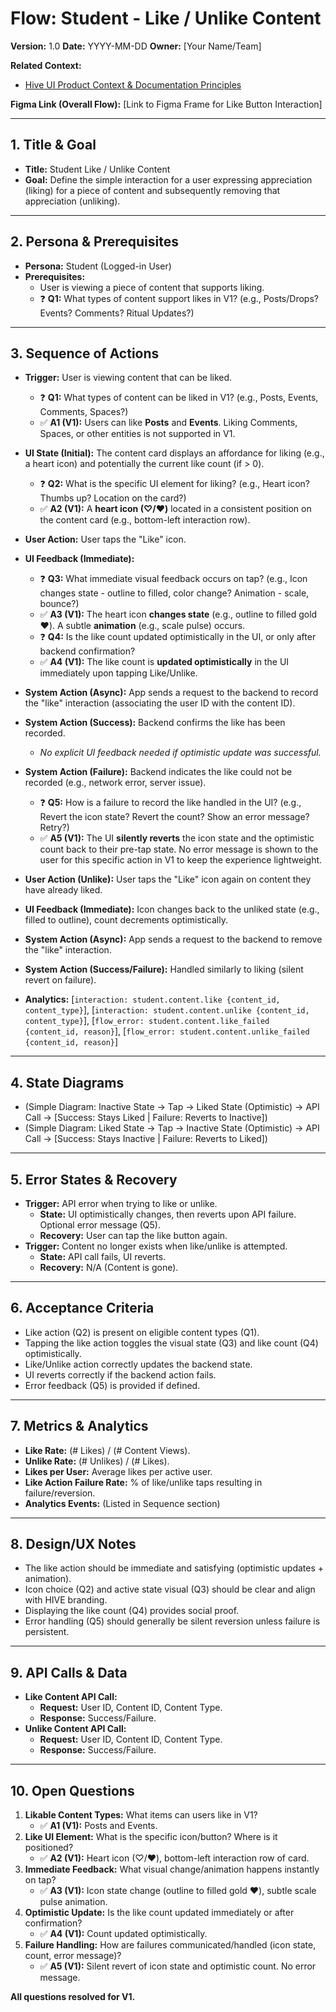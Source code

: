 # Flow: Student - Like / Unlike Content

**Version:** 1.0
**Date:** YYYY-MM-DD
**Owner:** [Your Name/Team]

**Related Context:**
*   [Hive UI Product Context & Documentation Principles](../../product_context.md)

**Figma Link (Overall Flow):** [Link to Figma Frame for Like Button Interaction]

---

## 1. Title & Goal

*   **Title:** Student Like / Unlike Content
*   **Goal:** Define the simple interaction for a user expressing appreciation (liking) for a piece of content and subsequently removing that appreciation (unliking).

---

## 2. Persona & Prerequisites

*   **Persona:** Student (Logged-in User)
*   **Prerequisites:**
    *   User is viewing a piece of content that supports liking.
    *   ❓ **Q1:** What types of content support likes in V1? (e.g., Posts/Drops? Events? Comments? Ritual Updates?)

---

## 3. Sequence of Actions

*   **Trigger:** User is viewing content that can be liked.
    *   ❓ **Q1:** What types of content can be liked in V1? (e.g., Posts, Events, Comments, Spaces?)
    *   ✅ **A1 (V1):** Users can like **Posts** and **Events**. Liking Comments, Spaces, or other entities is not supported in V1.
*   **UI State (Initial):** The content card displays an affordance for liking (e.g., a heart icon) and potentially the current like count (if > 0).
    *   ❓ **Q2:** What is the specific UI element for liking? (e.g., Heart icon? Thumbs up? Location on the card?)
    *   ✅ **A2 (V1):** A **heart icon (♡/❤️)** located in a consistent position on the content card (e.g., bottom-left interaction row).
*   **User Action:** User taps the "Like" icon.
*   **UI Feedback (Immediate):**
    *   ❓ **Q3:** What immediate visual feedback occurs on tap? (e.g., Icon changes state - outline to filled, color change? Animation - scale, bounce?)
    *   ✅ **A3 (V1):** The heart icon **changes state** (e.g., outline to filled gold ❤️). A subtle **animation** (e.g., scale pulse) occurs.
    *   ❓ **Q4:** Is the like count updated optimistically in the UI, or only after backend confirmation?
    *   ✅ **A4 (V1):** The like count is **updated optimistically** in the UI immediately upon tapping Like/Unlike.
*   **System Action (Async):** App sends a request to the backend to record the "like" interaction (associating the user ID with the content ID).
*   **System Action (Success):** Backend confirms the like has been recorded.
    *   *No explicit UI feedback needed if optimistic update was successful.*
*   **System Action (Failure):** Backend indicates the like could not be recorded (e.g., network error, server issue).
    *   ❓ **Q5:** How is a failure to record the like handled in the UI? (e.g., Revert the icon state? Revert the count? Show an error message? Retry?)
    *   ✅ **A5 (V1):** The UI **silently reverts** the icon state and the optimistic count back to their pre-tap state. No error message is shown to the user for this specific action in V1 to keep the experience lightweight.
*   **User Action (Unlike):** User taps the "Like" icon again on content they have already liked.
*   **UI Feedback (Immediate):** Icon changes back to the unliked state (e.g., filled to outline), count decrements optimistically.
*   **System Action (Async):** App sends a request to the backend to remove the "like" interaction.
*   **System Action (Success/Failure):** Handled similarly to liking (silent revert on failure).

*   **Analytics:** [`interaction: student.content.like {content_id, content_type}`], [`interaction: student.content.unlike {content_id, content_type}`], [`flow_error: student.content.like_failed {content_id, reason}`], [`flow_error: student.content.unlike_failed {content_id, reason}`]

---

## 4. State Diagrams

*   (Simple Diagram: Inactive State -> Tap -> Liked State (Optimistic) -> API Call -> [Success: Stays Liked | Failure: Reverts to Inactive])
*   (Simple Diagram: Liked State -> Tap -> Inactive State (Optimistic) -> API Call -> [Success: Stays Inactive | Failure: Reverts to Liked])

---

## 5. Error States & Recovery

*   **Trigger:** API error when trying to like or unlike.
    *   **State:** UI optimistically changes, then reverts upon API failure. Optional error message (Q5).
    *   **Recovery:** User can tap the like button again.
*   **Trigger:** Content no longer exists when like/unlike is attempted.
    *   **State:** API call fails, UI reverts.
    *   **Recovery:** N/A (Content is gone).

---

## 6. Acceptance Criteria

*   Like action (Q2) is present on eligible content types (Q1).
*   Tapping the like action toggles the visual state (Q3) and like count (Q4) optimistically.
*   Like/Unlike action correctly updates the backend state.
*   UI reverts correctly if the backend action fails.
*   Error feedback (Q5) is provided if defined.

---

## 7. Metrics & Analytics

*   **Like Rate:** (# Likes) / (# Content Views).
*   **Unlike Rate:** (# Unlikes) / (# Likes).
*   **Likes per User:** Average likes per active user.
*   **Like Action Failure Rate:** % of like/unlike taps resulting in failure/reversion.
*   **Analytics Events:** (Listed in Sequence section)

---

## 8. Design/UX Notes

*   The like action should be immediate and satisfying (optimistic updates + animation).
*   Icon choice (Q2) and active state visual (Q3) should be clear and align with HIVE branding.
*   Displaying the like count (Q4) provides social proof.
*   Error handling (Q5) should generally be silent reversion unless failure is persistent.

---

## 9. API Calls & Data

*   **Like Content API Call:**
    *   **Request:** User ID, Content ID, Content Type.
    *   **Response:** Success/Failure.
*   **Unlike Content API Call:**
    *   **Request:** User ID, Content ID, Content Type.
    *   **Response:** Success/Failure.

---

## 10. Open Questions

1.  **Likable Content Types:** What items can users like in V1?
    *   ✅ **A1 (V1):** Posts and Events.
2.  **Like UI Element:** What is the specific icon/button? Where is it positioned?
    *   ✅ **A2 (V1):** Heart icon (♡/❤️), bottom-left interaction row of card.
3.  **Immediate Feedback:** What visual change/animation happens instantly on tap?
    *   ✅ **A3 (V1):** Icon state change (outline to filled gold ❤️), subtle scale pulse animation.
4.  **Optimistic Update:** Is the like count updated immediately or after confirmation?
    *   ✅ **A4 (V1):** Count updated optimistically.
5.  **Failure Handling:** How are failures communicated/handled (icon state, count, error message)?
    *   ✅ **A5 (V1):** Silent revert of icon state and optimistic count. No error message.

**All questions resolved for V1.** 
